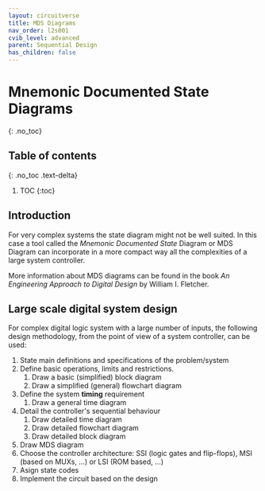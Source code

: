 ```yaml
---
layout: circuitverse
title: MDS Diagrams
nav_order: l2s001
cvib_level: advanced
parent: Sequential Design
has_children: false
---
```



# Mnemonic Documented State Diagrams
{: .no_toc}


## Table of contents
{: .no_toc .text-delta}

1. TOC
{:toc}


## Introduction

For very complex systems the state diagram might not be well suited. In this case a tool called the *Mnemonic Documented State* Diagram or MDS Diagram can incorporate in a more compact way all the complexities of a large system controller.

More information about MDS diagrams can be found in the book *An Engineering Approach to Digital Design* by William I. Fletcher.


## Large scale digital system design

For complex digital logic system with a large number of inputs, the following design methodology, from the point of view of a system controller, can be used:

1.  State main definitions and specifications of the problem/system
2.  Define basic operations, limits and restrictions.
    1.  Draw a basic (simplified) block diagram
    2.  Draw a simplified (general) flowchart diagram
3.  Define the system **timing** requirement
    1.  Draw a general time diagram
4.  Detail the controller's sequential behaviour
    1.  Draw detailed time diagram
    2.  Draw detailed flowchart diagram
    3.  Draw detailed block diagram
5.  Draw MDS diagram
6.  Choose the controller architecture: SSI (logic gates and flip-flops), MSI (based on MUXs, &#x2026;) or LSI (ROM based, &#x2026;)
7.  Asign state codes
8.  Implement the circuit based on the design
